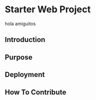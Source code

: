 # Starter Web Project

hola amiguitos

## Introduction

## Purpose

## Deployment

## How To Contribute